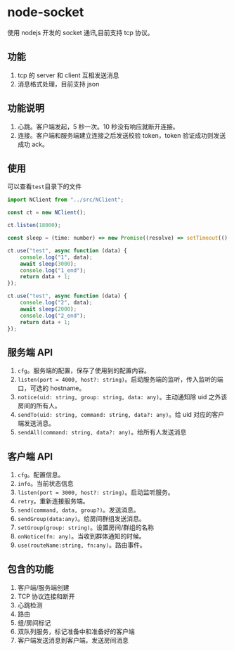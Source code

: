 # node-socket

使用 nodejs 开发的 socket 通讯,目前支持 tcp 协议。

## 功能

1. tcp 的 server 和 client 互相发送消息
2. 消息格式处理，目前支持 json

## 功能说明

1. 心跳。客户端发起，5 秒一次。10 秒没有响应就断开连接。
2. 连接。客户端和服务端建立连接之后发送校验 token，token 验证成功则发送成功 ack。

## 使用

可以查看`test`目录下的文件

```javascript
import NClient from "../src/NClient";

const ct = new NClient();

ct.listen(18000);

const sleep = (time: number) => new Promise((resolve) => setTimeout(() => resolve(), time));

ct.use("test", async function (data) {
    console.log("1", data);
    await sleep(3000);
    console.log("1_end");
    return data + 1;
});

ct.use("test", async function (data) {
    console.log("2", data);
    await sleep(2000);
    console.log("2_end");
    return data + 1;
});
```

## 服务端 API

1. `cfg`。服务端的配置，保存了使用到的配置内容。
2. `listen(port = 4000, host?: string)`。启动服务端的监听，传入监听的端口，可选的 hostname。
3. `notice(uid: string, group: string, data: any)`。主动通知除 uid 之外该房间的所有人。
4. `sendTo(uid: string, command: string, data?: any)`。给 uid 对应的客户端发送消息。
5. `sendAll(command: string, data?: any)`。给所有人发送消息

## 客户端 API

1. `cfg`。配置信息。
2. `info`。当前状态信息
3. `listen(port = 3000, host?: string)`。启动监听服务。
4. `retry`。重新连接服务端。
5. `send(command, data, group?)`。发送消息。
6. `sendGroup(data:any)`。给房间群组发送消息。
7. `setGroup(group: string)`。设置房间/群组的名称
8. `onNotice(fn: any)`。当收到群体通知的时候。
9. `use(routeName:string, fn:any)`。路由事件。

## 包含的功能

1. 客户端/服务端创建
2. TCP 协议连接和断开
3. 心跳检测
4. 路由
5. 组/房间标记
6. 双队列服务，标记准备中和准备好的客户端
7. 客户端发送消息到客户端，发送房间消息
